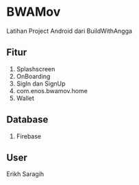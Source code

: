 # BWAMov
Latihan Project Android dari BuildWithAngga 

## Fitur
1. Splashscreen
2. OnBoarding
3. SigIn dan SignUp
4. com.enos.bwamov.home
5. Wallet

## Database
1. Firebase

## User
Erikh Saragih
